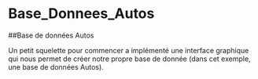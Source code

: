 # Base_Donnees_Autos
##Base de données Autos

Un petit squelette pour commencer a implémenté une interface graphique qui nous permet de créer notre propre base de donnée (dans cet exemple, une base de données Autos).
